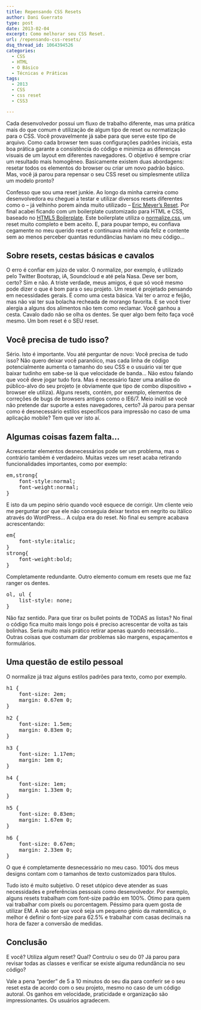 ```yaml
---
title: Repensando CSS Resets
author: Dani Guerrato
type: post
date: 2013-02-04
excerpt: Como melhorar seu CSS Reset.
url: /repensando-css-resets/
dsq_thread_id: 1064394526
categories:
  - CSS
  - HTML
  - O Básico
  - Técnicas e Práticas
tags:
  - 2013
  - CSS
  - css reset
  - CSS3

---
```

Cada desenvolvedor possui um fluxo de trabalho diferente, mas uma prática mais do que comum é utilização de algum tipo de reset ou normatização para o CSS. Você provavelmente já sabe para que serve este tipo de arquivo. Como cada browser tem suas configurações padrões iniciais, esta boa prática garante a consistência do código e minimiza as diferenças visuais de um layout em diferentes navegadores. O objetivo é sempre criar um resultado mais homogêneo. Basicamente existem duas abordagens: resetar todos os elementos do browser ou criar um novo padrão básico. Mas, você já parou para repensar o seu CSS reset ou simplesmente utiliza um modelo pronto?

Confesso que sou uma reset junkie. Ao longo da minha carreira como desenvolvedora eu cheguei a testar e utilizar diversos resets diferentes como o &#8211; já velhinho porem ainda muito utilizado &#8211; [Eric Meyer&#8217;s Reset][1]. Por final acabei ficando com um boilerplate customizado para HTML e CSS, baseado no [HTML5 Boilerplate][2]. Este boilerplate utiliza o [normalize.css][3], um reset muito completo e bem aceito. E, para poupar tempo, eu confiava cegamente no meu querido reset e continuava minha vida feliz e contente sem ao menos perceber quantas redundâncias haviam no meu código&#8230; 

## Sobre resets, cestas básicas e cavalos

O erro é confiar em juizo de valor. O normalize, por exemplo, é utilizado pelo Twitter Bootsrap, iA, Soundcloud e até pela Nasa. Deve ser bom, certo? Sim e não. A triste verdade, meus amigos, é que só você mesmo pode dizer o que é bom para o seu projeto. Um reset é projetado pensando em necessidades gerais. É como uma cesta básica. Vai ter o arroz e feijão, mas não vai ter sua bolacha recheada de morango favorita. E se você tiver alergia a alguns dos alimentos não tem como reclamar. Você ganhou a cesta. Cavalo dado não se olha os dentes. Se quer algo bem feito faça você mesmo. Um bom reset é o SEU reset.

## Você precisa de tudo isso?

Sério. Isto é importante. Vou até perguntar de novo: Você precisa de tudo isso? Não quero deixar você paranóico, mas cada linha de código potencialmente aumenta o tamanho do seu CSS e o usuário vai ter que baixar tudinho em sabe-se lá que velocidade de banda&#8230; Não estou falando que você deve jogar tudo fora. Mas é necessário fazer uma análise do público-alvo do seu projeto (e obviamente que tipo de combo dispositivo + browser ele utiliza). Alguns resets, contém, por exemplo, elementos de correções de bugs de browsers antigos como o IE6/7. Meio inútil se você não pretende dar suporte a estes navegadores, certo? Já parou para pensar como é desnecessário estilos específicos para impressão no caso de uma aplicação mobile? Tem que ver isto aí.

## Algumas coisas fazem falta&#8230;

Acrescentar elementos desnecessários pode ser um problema, mas o contrário também é verdadeiro. Muitas vezes um reset acaba retirando funcionalidades importantes, como por exemplo:

<pre class="lang-css">em,strong{
    font-style:normal;
    font-weight:normal;
}
</pre>

E isto da um pepino sério quando você esquece de corrigir. Um cliente veio me perguntar por que ele não conseguia deixar textos em negrito ou itálico através do WordPress&#8230; A culpa era do reset. No final eu sempre acabava acrescentando:

<pre class="lang-css">em{
    font-style:italic;
}
strong{
    font-weight:bold;
}</pre>

Completamente redundante. Outro elemento comum em resets que me faz ranger os dentes.

<pre class="lang-css">ol, ul {
	list-style: none;
}
</pre>

Não faz sentido. Para que tirar os bullet points de TODAS as listas? No final o código fica muito mais longo pois é preciso acrescentar de volta as tais bolinhas. Seria muito mais prático retirar apenas quando necessário&#8230; Outras coisas que costumam dar problemas são margens, espaçamentos e formulários.

## Uma questão de estilo pessoal 

O normalize já traz alguns estilos padrões para texto, como por exemplo.

<pre class="lang-css">h1 {
    font-size: 2em;
    margin: 0.67em 0;
}

h2 {
    font-size: 1.5em;
    margin: 0.83em 0;
}

h3 {
    font-size: 1.17em;
    margin: 1em 0;
}

h4 {
    font-size: 1em;
    margin: 1.33em 0;
}

h5 {
    font-size: 0.83em;
    margin: 1.67em 0;
}

h6 {
    font-size: 0.67em;
    margin: 2.33em 0;
}</pre>

O que é completamente desnecessário no meu caso. 100% dos meus designs contam com o tamanhos de texto customizados para títulos. 

Tudo isto é muito subjetivo. O reset utópico deve atender as suas necessidades e preferências pessoais como desenvolvedor. Por exemplo, alguns resets trabalham com font-size padrão em 100%. Ótimo para quem vai trabalhar com pixels ou porcentagem. Péssimo para quem gosta de utilizar EM. A não ser que você seja um pequeno gênio da matemática, o melhor é definir o font-size para 62.5% e trabalhar com casas decimais na hora de fazer a conversão de medidas. 

## Conclusão

E você? Utiliza algum reset? Qual? Contruiu o seu do 0? Já parou para revisar todas as classes e verificar se existe alguma redundância no seu código? 

Vale a pena &#8220;perder&#8221; de 5 a 10 minutos do seu dia para conferir se o seu reset esta de acordo com o seu projeto, mesmo no caso de um código autoral. Os ganhos em velocidade, praticidade e organização são impressionantes. Os usuários agradecem.

 [1]: http://meyerweb.com/eric/thoughts/2007/05/01/reset-reloaded/ "Eric Meyer's Reset"
 [2]: http://html5boilerplate.com/ "HTML Boilerplate"
 [3]: http://necolas.github.com/normalize.css/